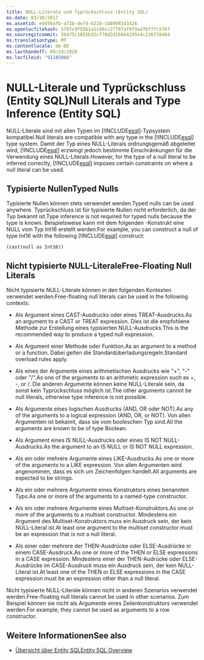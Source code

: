 ```yaml
---
title: NULL-Literale und Typrückschluss (Entity SQL)
ms.date: 03/30/2017
ms.assetid: edd56afb-af1b-4e7d-b210-cb8998143426
ms.openlocfilehash: 5797c9f55b1a1c89cc27787af6f9ad7bfffc5767
ms.sourcegitcommit: 5b475c1855b32cf78d2d1bbb4295e4c236f39464
ms.translationtype: MT
ms.contentlocale: de-DE
ms.lasthandoff: 09/24/2020
ms.locfileid: "91185066"
---
```

# <a name="null-literals-and-type-inference-entity-sql"></a><span data-ttu-id="278b1-102">NULL-Literale und Typrückschluss (Entity SQL)</span><span class="sxs-lookup"><span data-stu-id="278b1-102">Null Literals and Type Inference (Entity SQL)</span></span>

<span data-ttu-id="278b1-103">NULL-Literale sind mit allen Typen im [!INCLUDE[esql](../../../../../../includes/esql-md.md)]-Typsystem kompatibel.</span><span class="sxs-lookup"><span data-stu-id="278b1-103">Null literals are compatible with any type in the [!INCLUDE[esql](../../../../../../includes/esql-md.md)] type system.</span></span> <span data-ttu-id="278b1-104">Damit der Typ eines NULL-Literals ordnungsgemäß abgeleitet wird, [!INCLUDE[esql](../../../../../../includes/esql-md.md)] erzwingt jedoch bestimmte Einschränkungen für die Verwendung eines NULL-Literals.</span><span class="sxs-lookup"><span data-stu-id="278b1-104">However, for the type of a null literal to be inferred correctly, [!INCLUDE[esql](../../../../../../includes/esql-md.md)] imposes certain constraints on where a null literal can be used.</span></span>  
  
## <a name="typed-nulls"></a><span data-ttu-id="278b1-105">Typisierte Nullen</span><span class="sxs-lookup"><span data-stu-id="278b1-105">Typed Nulls</span></span>  

 <span data-ttu-id="278b1-106">Typisierte Nullen können stets verwendet werden.</span><span class="sxs-lookup"><span data-stu-id="278b1-106">Typed nulls can be used anywhere.</span></span> <span data-ttu-id="278b1-107">Typrückschluss ist für typisierte Nullen nicht erforderlich, da der Typ bekannt ist.</span><span class="sxs-lookup"><span data-stu-id="278b1-107">Type inference is not required for typed nulls because the type is known.</span></span> <span data-ttu-id="278b1-108">Beispielsweise kann mit dem folgenden -Konstrukt eine NULL vom Typ Int16 erstellt werden:</span><span class="sxs-lookup"><span data-stu-id="278b1-108">For example, you can construct a null of type Int16 with the following [!INCLUDE[esql](../../../../../../includes/esql-md.md)] construct:</span></span>  
  
 `(cast(null as Int16))`  
  
## <a name="free-floating-null-literals"></a><span data-ttu-id="278b1-109">Nicht typisierte NULL-Literale</span><span class="sxs-lookup"><span data-stu-id="278b1-109">Free-Floating Null Literals</span></span>  

 <span data-ttu-id="278b1-110">Nicht typisierte NULL-Literale können in den folgenden Kontexten verwendet werden:</span><span class="sxs-lookup"><span data-stu-id="278b1-110">Free-floating null literals can be used in the following contexts:</span></span>  
  
- <span data-ttu-id="278b1-111">Als Argument eines CAST-Ausdrucks oder eines TREAT-Ausdrucks.</span><span class="sxs-lookup"><span data-stu-id="278b1-111">As an argument to a CAST or TREAT expression.</span></span> <span data-ttu-id="278b1-112">Dies ist die empfohlene Methode zur Erstellung eines typisierten NULL-Ausdrucks.</span><span class="sxs-lookup"><span data-stu-id="278b1-112">This is the recommended way to produce a typed null expression.</span></span>  
  
- <span data-ttu-id="278b1-113">Als Argument einer Methode oder Funktion.</span><span class="sxs-lookup"><span data-stu-id="278b1-113">As an argument to a method or a function.</span></span> <span data-ttu-id="278b1-114">Dabei gelten die Standardüberladungsregeln.</span><span class="sxs-lookup"><span data-stu-id="278b1-114">Standard overload rules apply.</span></span>  
  
- <span data-ttu-id="278b1-115">Als eines der Argumente eines arithmetischen Ausdrucks wie "+", "-" oder "/".</span><span class="sxs-lookup"><span data-stu-id="278b1-115">As one of the arguments to an arithmetic expression such as +, -, or /.</span></span> <span data-ttu-id="278b1-116">Die anderen Argumente können keine NULL-Literale sein, da sonst kein Typrückschluss möglich ist.</span><span class="sxs-lookup"><span data-stu-id="278b1-116">The other arguments cannot be null literals, otherwise type inference is not possible.</span></span>  
  
- <span data-ttu-id="278b1-117">Als Argumente eines logischen Ausdrucks (AND, OR oder NOT).</span><span class="sxs-lookup"><span data-stu-id="278b1-117">As any of the arguments to a logical expression (AND, OR, or NOT).</span></span> <span data-ttu-id="278b1-118">Von allen Argumenten ist bekannt, dass sie vom booleschen Typ sind.</span><span class="sxs-lookup"><span data-stu-id="278b1-118">All the arguments are known to be of type Boolean.</span></span>  
  
- <span data-ttu-id="278b1-119">Als Argument eines IS NULL-Ausdrucks oder eines IS NOT NULL-Ausdrucks.</span><span class="sxs-lookup"><span data-stu-id="278b1-119">As the argument to an IS NULL or IS NOT NULL expression.</span></span>  
  
- <span data-ttu-id="278b1-120">Als ein oder mehrere Argumente eines LIKE-Ausdrucks.</span><span class="sxs-lookup"><span data-stu-id="278b1-120">As one or more of the arguments to a LIKE expression.</span></span> <span data-ttu-id="278b1-121">Von allen Argumenten wird angenommen, dass es sich um Zeichenfolgen handelt.</span><span class="sxs-lookup"><span data-stu-id="278b1-121">All arguments are expected to be strings.</span></span>  
  
- <span data-ttu-id="278b1-122">Als ein oder mehrere Argumente eines Konstruktors eines benannten Typs.</span><span class="sxs-lookup"><span data-stu-id="278b1-122">As one or more of the arguments to a named-type constructor.</span></span>  
  
- <span data-ttu-id="278b1-123">Als ein oder mehrere Argumente eines Multiset-Konstruktors.</span><span class="sxs-lookup"><span data-stu-id="278b1-123">As one or more of the arguments to a multiset constructor.</span></span> <span data-ttu-id="278b1-124">Mindestens ein Argument des Multiset-Konstruktors muss ein Ausdruck sein, der kein NULL-Literal ist.</span><span class="sxs-lookup"><span data-stu-id="278b1-124">At least one argument to the multiset constructor must be an expression that is not a null literal.</span></span>  
  
- <span data-ttu-id="278b1-125">Als einer oder mehrere der THEN-Ausdrücke oder ELSE-Ausdrücke in einem CASE-Ausdruck.</span><span class="sxs-lookup"><span data-stu-id="278b1-125">As one or more of the THEN or ELSE expressions in a CASE expression.</span></span> <span data-ttu-id="278b1-126">Mindestens einer der THEN-Audrücke oder ELSE-Ausdrücke im CASE-Ausdruck muss ein Ausdruck sein, der kein NULL-Literal ist.</span><span class="sxs-lookup"><span data-stu-id="278b1-126">At least one of the THEN or ELSE expressions in the CASE expression must be an expression other than a null literal.</span></span>  
  
 <span data-ttu-id="278b1-127">Nicht typisierte NULL-Literale können nicht in anderen Szenarios verwendet werden.</span><span class="sxs-lookup"><span data-stu-id="278b1-127">Free-floating null literals cannot be used in other scenarios.</span></span> <span data-ttu-id="278b1-128">Zum Beispiel können sie nicht als Argumente eines Zeilenkonstruktors verwendet werden.</span><span class="sxs-lookup"><span data-stu-id="278b1-128">For example,  they cannot be used as arguments to a row constructor.</span></span>  
  
## <a name="see-also"></a><span data-ttu-id="278b1-129">Weitere Informationen</span><span class="sxs-lookup"><span data-stu-id="278b1-129">See also</span></span>

- [<span data-ttu-id="278b1-130">Übersicht über Entity SQL</span><span class="sxs-lookup"><span data-stu-id="278b1-130">Entity SQL Overview</span></span>](entity-sql-overview.md)
